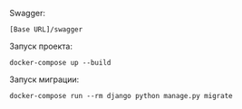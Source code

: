 Swagger:

    [Base URL]/swagger

Запуск проекта:

    docker-compose up --build

Запуск миграции:

    docker-compose run --rm django python manage.py migrate

